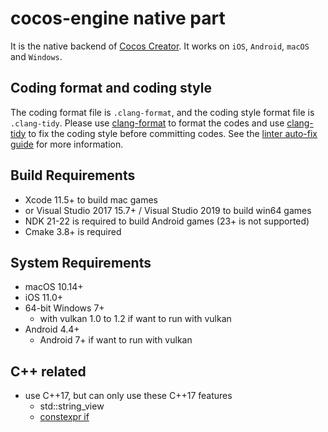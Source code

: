 cocos-engine native part
==========================

It is the native backend of [Cocos Creator](https://www.cocos.com/en/creator). It works on `iOS`, `Android`, `macOS` and `Windows`.

Coding format and coding style
---------------------------------

The coding format file is `.clang-format`, and the coding style format file is `.clang-tidy`. Please use [clang-format](https://clang.llvm.org/docs/ClangFormat.html) to format the codes and use [clang-tidy](http://clang.llvm.org/extra/index.html) to fix the coding style before committing codes. See the [linter auto-fix guide](docs/LINTER_AUTOFIX_GUIDE.md) for more information.


Build Requirements
--------------------------------
- Xcode 11.5+ to build mac games
- or Visual Studio 2017 15.7+ / Visual Studio 2019 to build win64 games
- NDK 21-22 is required to build Android games (23+ is not supported)
- Cmake 3.8+ is required

System Requirements
--------------------------------
- macOS 10.14+
- iOS 11.0+
- 64-bit Windows 7+ 
  - with vulkan 1.0 to 1.2 if want to run with vulkan
- Android 4.4+
  - Android 7+ if want to run with vulkan

C++ related
--------------------------------
- use C++17, but can only use these C++17 features
  - std::string_view
  - [constexpr if](https://www.codingame.com/playgrounds/2205/7-features-of-c17-that-will-simplify-your-code/constexpr-if)
